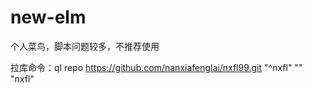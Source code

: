 # new-elm
个人菜鸟，脚本问题较多，不推荐使用

拉库命令：ql repo https://github.com/nanxiafenglai/nxfl99.git "^nxfl" "" "nxfl"


